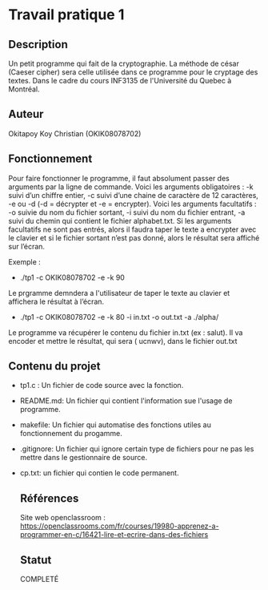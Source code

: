    # Travail pratique 1

   ## Description

   Un petit programme qui fait de la cryptographie. La méthode  de césar (Caeser cipher) sera celle utilisée dans ce programme pour le cryptage des textes.
   Dans le cadre du cours INF3135 de l'Université du Quebec à Montréal.

   ## Auteur

   Okitapoy Koy Christian (OKIK08078702)

   ## Fonctionnement
Pour faire fonctionner le programme, il faut absolument passer des arguments par la ligne de commande. Voici les arguments obligatoires : -k suivi d’un chiffre entier, -c suivi d’une chaine de caractère de 12 caractères, -e ou -d (-d = décrypter et -e = encrypter). Voici les arguments facultatifs : -o suivie du nom du fichier sortant, -i suivi du nom du fichier entrant, -a suivi du chemin qui contient le fichier alphabet.txt.
Si les arguments facultatifs ne sont pas entrés, alors il faudra taper le texte a encrypter avec le clavier et si le fichier sortant n’est pas donné, alors le résultat sera affiché sur l’écran. 

Exemple :

* ./tp1 -c OKIK08078702 -e -k 90

Le prgramme demndera a l'utilisateur de taper le texte au clavier et affichera le résultat à l’écran. 

* ./tp1 -c OKIK08078702 -e -k 80 -i in.txt -o out.txt -a ./alpha/

Le programme va récupérer le contenu du fichier in.txt (ex : salut).
Il va encoder et mettre le résultat, qui sera ( ucnwv), dans le fichier out.txt 



   ## Contenu du projet
* tp1.c : Un fichier de code source avec la fonction.

* README.md: Un fichier qui contient l'information sue l'usage de programme.

* makefile: Un fichier qui automatise des fonctions utiles au fonctionnement du progamme.

* .gitignore: Un fichier qui ignore certain type de fichiers pour ne pas les mettre dans le gestionnaire de source.

* cp.txt: un fichier qui contien le code permanent.


   ## Références

   Site web openclassroom : https://openclassrooms.com/fr/courses/19980-apprenez-a-programmer-en-c/16421-lire-et-ecrire-dans-des-fichiers

   ## Statut

   COMPLETÉ
